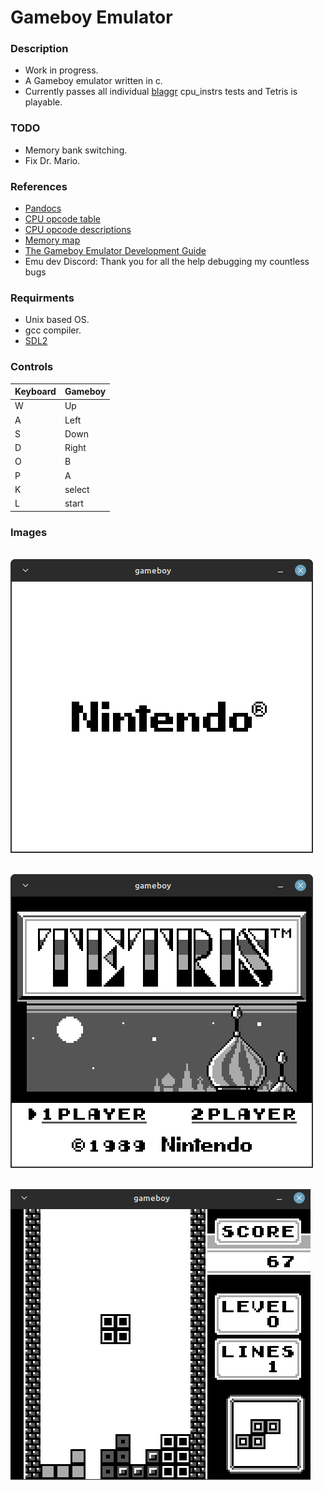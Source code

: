 # Gameboy Emulator

### Description
  - Work in progress.
  - A Gameboy emulator written in c.
  - Currently passes all individual [blaggr](https://github.com/retrio/gb-test-roms) cpu_instrs tests and Tetris is playable.

### TODO
  - Memory bank switching.
  - Fix Dr. Mario.

### References
  - [Pandocs](https://gbdev.io/pandocs/)
  - [CPU opcode table](https://izik1.github.io/gbops/)
  - [CPU opcode descriptions](https://rgbds.gbdev.io/docs/v0.5.1/gbz80.7)
  - [Memory map](http://gameboy.mongenel.com/dmg/asmmemmap.html)
  - [The Gameboy Emulator Development Guide](https://hacktixme.ga/GBEDG/)
  - Emu dev Discord: Thank you for all the help debugging my countless bugs

### Requirments
  - Unix based OS.
  - gcc compiler.
  - [SDL2](https://www.libsdl.org/)

### Controls
| Keyboard | Gameboy |
| -------- | --------|
| W        | Up      |
| A        | Left    |
| S        | Down    |
| D        | Right   |
| O        | B       |
| P        | A       |
| K        | select  |
| L        | start   |

### Images

<br/> ![alt text](other/images/boot.png)

<br/> ![alt text](other/images/tetris_menu.png)

<br/> ![alt text](other/images/tetris.png)

